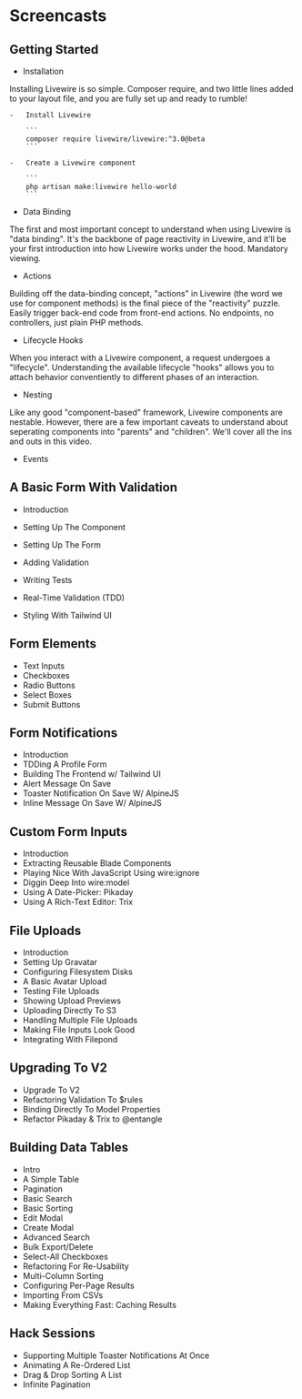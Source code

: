 # Screencasts

## Getting Started

-   Installation

Installing Livewire is so simple. Composer require, and two little lines added to your layout file, and you are fully set up and ready to rumble!

    -   Install Livewire

        ```
        composer require livewire/livewire:^3.0@beta
        ```

    -   Create a Livewire component

        ```
        php artisan make:livewire hello-world
        ```

-   Data Binding

The first and most important concept to understand when using Livewire is "data binding". It's the backbone of page reactivity in Livewire, and it'll be your first introduction into how Livewire works under the hood. Mandatory viewing.

-   Actions

Building off the data-binding concept, "actions" in Livewire (the word we use for component methods) is the final piece of the "reactivity" puzzle. Easily trigger back-end code from front-end actions. No endpoints, no controllers, just plain PHP methods.

-   Lifecycle Hooks

When you interact with a Livewire component, a request undergoes a "lifecycle". Understanding the available lifecycle "hooks" allows you to attach behavior conventiently to different phases of an interaction.

-   Nesting

Like any good "component-based" framework, Livewire components are nestable. However, there are a few important caveats to understand about seperating components into "parents" and "children". We'll cover all the ins and outs in this video.

-   Events

## A Basic Form With Validation

-   Introduction

-   Setting Up The Component

-   Setting Up The Form

-   Adding Validation

-   Writing Tests

-   Real-Time Validation (TDD)

-   Styling With Tailwind UI

## Form Elements

-   Text Inputs
-   Checkboxes
-   Radio Buttons
-   Select Boxes
-   Submit Buttons

## Form Notifications

-   Introduction
-   TDDing A Profile Form
-   Building The Frontend w/ Tailwind UI
-   Alert Message On Save
-   Toaster Notification On Save W/ AlpineJS
-   Inline Message On Save W/ AlpineJS

## Custom Form Inputs

-   Introduction
-   Extracting Reusable Blade Components
-   Playing Nice With JavaScript Using wire:ignore
-   Diggin Deep Into wire:model
-   Using A Date-Picker: Pikaday
-   Using A Rich-Text Editor: Trix

## File Uploads

-   Introduction
-   Setting Up Gravatar
-   Configuring Filesystem Disks
-   A Basic Avatar Upload
-   Testing File Uploads
-   Showing Upload Previews
-   Uploading Directly To S3
-   Handling Multiple File Uploads
-   Making File Inputs Look Good
-   Integrating With Filepond

## Upgrading To V2

-   Upgrade To V2
-   Refactoring Validation To $rules
-   Binding Directly To Model Properties
-   Refactor Pikaday & Trix to @entangle

## Building Data Tables

-   Intro
-   A Simple Table
-   Pagination
-   Basic Search
-   Basic Sorting
-   Edit Modal
-   Create Modal
-   Advanced Search
-   Bulk Export/Delete
-   Select-All Checkboxes
-   Refactoring For Re-Usability
-   Multi-Column Sorting
-   Configuring Per-Page Results
-   Importing From CSVs
-   Making Everything Fast: Caching Results

## Hack Sessions

-   Supporting Multiple Toaster Notifications At Once
-   Animating A Re-Ordered List
-   Drag & Drop Sorting A List
-   Infinite Pagination
